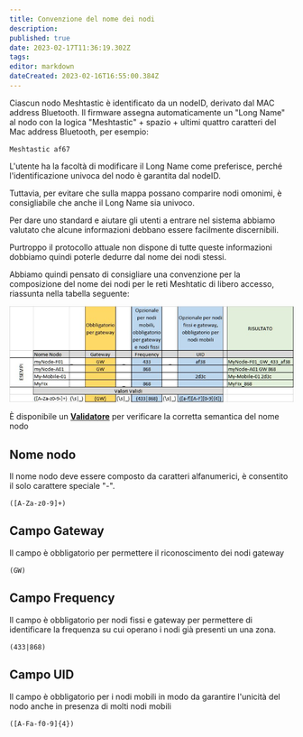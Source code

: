```yaml
---
title: Convenzione del nome dei nodi
description: 
published: true
date: 2023-02-17T11:36:19.302Z
tags: 
editor: markdown
dateCreated: 2023-02-16T16:55:00.384Z
---
```


Ciascun nodo Meshtastic è identificato da un nodeID, derivato dal MAC address Bluetooth. Il firmware assegna automaticamente un "Long Name" al nodo con la logica "Meshtastic" + spazio + ultimi quattro caratteri del Mac address Bluetooth, per esempio:
```regexp
Meshtastic af67
```
L'utente ha la facoltà di modificare il Long Name come preferisce, perché l'identificazione univoca del nodo è garantita dal nodeID.

Tuttavia, per evitare che sulla mappa possano comparire nodi omonimi, è consigliabile che anche il Long Name sia univoco.

Per dare uno standard e aiutare gli utenti a entrare nel sistema abbiamo valutato che alcune informazioni debbano essere facilmente discernibili.

Purtroppo il protocollo attuale non dispone di tutte queste informazioni dobbiamo quindi poterle dedurre dal nome dei nodi stessi.

Abbiamo quindi pensato di consigliare una convenzione per la composizione del nome dei nodi per le reti Meshtatic di libero accesso, riassunta nella tabella seguente:

![namingconvention.jpg](/namingconvention.jpg)

È disponibile un **[Validatore](https://map.loraitalia.it/?page=validator)** per verificare la corretta semantica del nome nodo

## Nome nodo
Il nome nodo deve essere composto da caratteri alfanumerici, è consentito il solo carattere speciale "-".

```regexp
([A-Za-z0-9]+)
```

## Campo Gateway
Il campo è obbligatorio per permettere il riconoscimento dei nodi gateway

```regexp
(GW)
```

## Campo Frequency
Il campo è obbligatorio per nodi fissi e gateway per permettere di identificare la frequenza su cui operano i nodi già presenti un una zona.

```regexp
(433|868)
```

## Campo UID
Il campo è obbligatorio per i nodi mobili in modo da garantire l'unicità del nodo anche in presenza di molti nodi mobili

```regexp
([A-Fa-f0-9]{4})
```